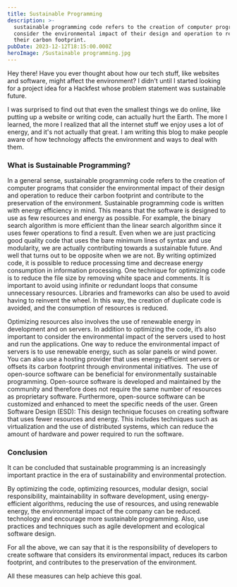 ```yaml
---
title: Sustainable Programming
description: >-
  sustainable programming code refers to the creation of computer programs that
  consider the environmental impact of their design and operation to reduce
  their carbon footprint.
pubDate: 2023-12-12T18:15:00.000Z
heroImage: /Sustainable programming.jpg
---
```


Hey there! Have you ever thought about how our tech stuff, like websites and software, might affect the environment? I didn't until I started looking for a project idea for a Hackfest whose problem statement was sustainable future.

I was surprised to find out that even the smallest things we do online, like putting up a website or writing code, can actually hurt the Earth. The more I learned, the more I realized that all the internet stuff we enjoy uses a lot of energy, and it's not actually that great. I am writing this blog to make people aware of how technology affects the environment and ways to deal with them.

### What is Sustainable Programming?

In a general sense, sustainable programming code refers to the creation of computer programs that consider the environmental impact of their design and operation to reduce their carbon footprint and contribute to the preservation of the environment. Sustainable programming code is written with energy efficiency in mind. This means that the software is designed to use as few resources and energy as possible. For example, the binary search algorithm is more efficient than the linear search algorithm since it uses fewer operations to find a result. Even when we are just practicing good quality code that uses the bare minimum lines of syntax and use modularity, we are actually contributing towards a sustainable future. And well that turns out to be opposite when we are not. By writing optimized code, it is possible to reduce processing time and decrease energy consumption in information processing. One technique for optimizing code is to reduce the file size by removing white space and comments. It is important to avoid using infinite or redundant loops that consume unnecessary resources. Libraries and frameworks can also be used to avoid having to reinvent the wheel. In this way, the creation of duplicate code is avoided, and the consumption of resources is reduced.

Optimizing resources also involves the use of renewable energy in development and on servers. In addition to optimizing the code, it’s also important to consider the environmental impact of the servers used to host and run the applications. One way to reduce the environmental impact of servers is to use renewable energy, such as solar panels or wind power. You can also use a hosting provider that uses energy-efficient servers or offsets its carbon footprint through environmental initiatives.  The use of open-source software can be beneficial for environmentally sustainable programming. Open-source software is developed and maintained by the community and therefore does not require the same number of resources as proprietary software. Furthermore, open-source software can be customized and enhanced to meet the specific needs of the user. Green Software Design (ESD): This design technique focuses on creating software that uses fewer resources and energy. This includes techniques such as virtualization and the use of distributed systems, which can reduce the amount of hardware and power required to run the software.

### Conclusion

It can be concluded that sustainable programming is an increasingly important practice in the era of sustainability and environmental protection.

By optimizing the code, optimizing resources, modular design, social responsibility, maintainability in software development, using energy-efficient algorithms, reducing the use of resources, and using renewable energy, the environmental impact of the company can be reduced. technology and encourage more sustainable programming. Also, use practices and techniques such as agile development and ecological software design.

For all the above, we can say that it is the responsibility of developers to create software that considers its environmental impact, reduces its carbon footprint, and contributes to the preservation of the environment.

All these measures can help achieve this goal.
